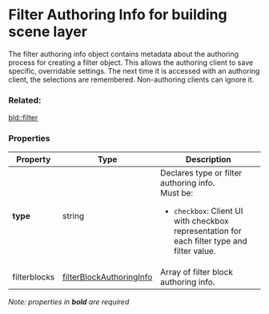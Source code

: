# Filter Authoring Info for building scene layer

The filter authoring info object contains metadata about the authoring process for creating a filter object. This allows the authoring client to save specific, overridable settings.  The next time it is accessed with an authoring client, the selections are remembered. Non-authoring clients can ignore it.

### Related:

[bld::filter](filter.bld.md)
### Properties

| Property | Type | Description |
| --- | --- | --- |
| **type** | string | Declares type or filter authoring info.<div>Must be:<ul><li>`checkbox`: Client UI with checkbox representation for each filter type and filter value.</li></ul></div> |
| filterblocks | [filterBlockAuthoringInfo](filterBlockAuthoringInfo.bld.md) | Array of filter block authoring info. |

*Note: properties in **bold** are required*

